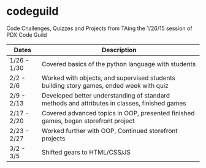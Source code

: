 # codeguild
Code Challenges, Quizzes and Projects from TAing the 1/26/15 session of PDX Code Guild

| Dates | Description | 
|-------|-----------------|
|1/26 - 1/30 | Covered basics of the python language with students|
|2/2 - 2/6 | Worked with objects, and supervised students building story games, ended week with quiz |
|2/9 - 2/13 | Developed better understanding of standard methods and attributes in classes, finished games |
|2/17 - 2/20 | Covered advanced topics in OOP, presented finished games, began storefront project |
|2/23 - 2/27 | Worked further with OOP, Continued storefront projects  |
|3/2 - 3/5 | Shifted gears to HTML/CSS/JS |
